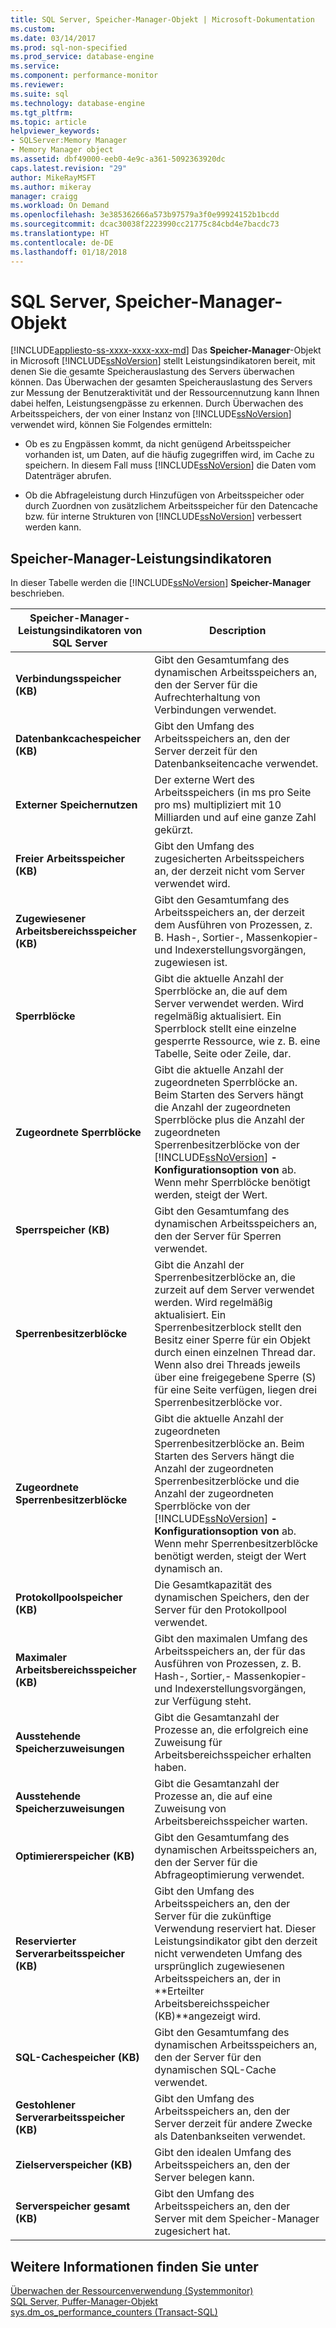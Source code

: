 ```yaml
---
title: SQL Server, Speicher-Manager-Objekt | Microsoft-Dokumentation
ms.custom: 
ms.date: 03/14/2017
ms.prod: sql-non-specified
ms.prod_service: database-engine
ms.service: 
ms.component: performance-monitor
ms.reviewer: 
ms.suite: sql
ms.technology: database-engine
ms.tgt_pltfrm: 
ms.topic: article
helpviewer_keywords:
- SQLServer:Memory Manager
- Memory Manager object
ms.assetid: dbf49000-eeb0-4e9c-a361-5092363920dc
caps.latest.revision: "29"
author: MikeRayMSFT
ms.author: mikeray
manager: craigg
ms.workload: On Demand
ms.openlocfilehash: 3e385362666a573b97579a3f0e99924152b1bcdd
ms.sourcegitcommit: dcac30038f2223990cc21775c84cbd4e7bacdc73
ms.translationtype: HT
ms.contentlocale: de-DE
ms.lasthandoff: 01/18/2018
---
```

# <a name="sql-server-memory-manager-object"></a>SQL Server, Speicher-Manager-Objekt
[!INCLUDE[appliesto-ss-xxxx-xxxx-xxx-md](../../includes/appliesto-ss-xxxx-xxxx-xxx-md.md)] Das **Speicher-Manager**-Objekt in Microsoft [!INCLUDE[ssNoVersion](../../includes/ssnoversion-md.md)] stellt Leistungsindikatoren bereit, mit denen Sie die gesamte Speicherauslastung des Servers überwachen können. Das Überwachen der gesamten Speicherauslastung des Servers zur Messung der Benutzeraktivität und der Ressourcennutzung kann Ihnen dabei helfen, Leistungsengpässe zu erkennen. Durch Überwachen des Arbeitsspeichers, der von einer Instanz von [!INCLUDE[ssNoVersion](../../includes/ssnoversion-md.md)] verwendet wird, können Sie Folgendes ermitteln:  
  
-   Ob es zu Engpässen kommt, da nicht genügend Arbeitsspeicher vorhanden ist, um Daten, auf die häufig zugegriffen wird, im Cache zu speichern. In diesem Fall muss [!INCLUDE[ssNoVersion](../../includes/ssnoversion-md.md)] die Daten vom Datenträger abrufen.  
  
-   Ob die Abfrageleistung durch Hinzufügen von Arbeitsspeicher oder durch Zuordnen von zusätzlichem Arbeitsspeicher für den Datencache bzw. für interne Strukturen von [!INCLUDE[ssNoVersion](../../includes/ssnoversion-md.md)] verbessert werden kann.  
  
## <a name="memory-manager-counters"></a>Speicher-Manager-Leistungsindikatoren  
 In dieser Tabelle werden die [!INCLUDE[ssNoVersion](../../includes/ssnoversion-md.md)] **Speicher-Manager** beschrieben.  
  
|Speicher-Manager-Leistungsindikatoren von SQL Server|Description|  
|----------------------------------------|-----------------|  
|**Verbindungsspeicher (KB)**|Gibt den Gesamtumfang des dynamischen Arbeitsspeichers an, den der Server für die Aufrechterhaltung von Verbindungen verwendet.|  
|**Datenbankcachespeicher (KB)**|Gibt den Umfang des Arbeitsspeichers an, den der Server derzeit für den Datenbankseitencache verwendet.|  
|**Externer Speichernutzen**|Der externe Wert des Arbeitsspeichers (in ms pro Seite pro ms) multipliziert mit 10 Milliarden und auf eine ganze Zahl gekürzt.| 
|**Freier Arbeitsspeicher (KB)**|Gibt den Umfang des zugesicherten Arbeitsspeichers an, der derzeit nicht vom Server verwendet wird.|  
|**Zugewiesener Arbeitsbereichsspeicher (KB)**|Gibt den Gesamtumfang des Arbeitsspeichers an, der derzeit dem Ausführen von Prozessen, z. B. Hash-, Sortier-, Massenkopier- und Indexerstellungsvorgängen, zugewiesen ist.|  
|**Sperrblöcke**|Gibt die aktuelle Anzahl der Sperrblöcke an, die auf dem Server verwendet werden. Wird regelmäßig aktualisiert. Ein Sperrblock stellt eine einzelne gesperrte Ressource, wie z. B. eine Tabelle, Seite oder Zeile, dar.|  
|**Zugeordnete Sperrblöcke**|Gibt die aktuelle Anzahl der zugeordneten Sperrblöcke an. Beim Starten des Servers hängt die Anzahl der zugeordneten Sperrblöcke plus die Anzahl der zugeordneten Sperrenbesitzerblöcke von der [!INCLUDE[ssNoVersion](../../includes/ssnoversion-md.md)] **-Konfigurationsoption von** ab. Wenn mehr Sperrblöcke benötigt werden, steigt der Wert.|  
|**Sperrspeicher (KB)**|Gibt den Gesamtumfang des dynamischen Arbeitsspeichers an, den der Server für Sperren verwendet.|  
|**Sperrenbesitzerblöcke**|Gibt die Anzahl der Sperrenbesitzerblöcke an, die zurzeit auf dem Server verwendet werden. Wird regelmäßig aktualisiert. Ein Sperrenbesitzerblock stellt den Besitz einer Sperre für ein Objekt durch einen einzelnen Thread dar. Wenn also drei Threads jeweils über eine freigegebene Sperre (S) für eine Seite verfügen, liegen drei Sperrenbesitzerblöcke vor.|  
|**Zugeordnete Sperrenbesitzerblöcke**|Gibt die aktuelle Anzahl der zugeordneten Sperrenbesitzerblöcke an. Beim Starten des Servers hängt die Anzahl der zugeordneten Sperrenbesitzerblöcke und die Anzahl der zugeordneten Sperrblöcke von der [!INCLUDE[ssNoVersion](../../includes/ssnoversion-md.md)] **-Konfigurationsoption von** ab. Wenn mehr Sperrenbesitzerblöcke benötigt werden, steigt der Wert dynamisch an.|  
|**Protokollpoolspeicher (KB)**|Die Gesamtkapazität des dynamischen Speichers, den der Server für den Protokollpool verwendet.| 
|**Maximaler Arbeitsbereichsspeicher (KB)**|Gibt den maximalen Umfang des Arbeitsspeichers an, der für das Ausführen von Prozessen, z. B. Hash-, Sortier,- Massenkopier- und Indexerstellungsvorgängen, zur Verfügung steht.|  
|**Ausstehende Speicherzuweisungen**|Gibt die Gesamtanzahl der Prozesse an, die erfolgreich eine Zuweisung für Arbeitsbereichsspeicher erhalten haben.|  
|**Ausstehende Speicherzuweisungen**|Gibt die Gesamtanzahl der Prozesse an, die auf eine Zuweisung von Arbeitsbereichsspeicher warten.|  
|**Optimiererspeicher (KB)**|Gibt den Gesamtumfang des dynamischen Arbeitsspeichers an, den der Server für die Abfrageoptimierung verwendet.|  
|**Reservierter Serverarbeitsspeicher (KB)**|Gibt den Umfang des Arbeitsspeichers an, den der Server für die zukünftige Verwendung reserviert hat. Dieser Leistungsindikator gibt den derzeit nicht verwendeten Umfang des ursprünglich zugewiesenen Arbeitsspeichers an, der in **Erteilter Arbeitsbereichsspeicher (KB)**angezeigt wird.|  
|**SQL-Cachespeicher (KB)**|Gibt den Gesamtumfang des dynamischen Arbeitsspeichers an, den der Server für den dynamischen SQL-Cache verwendet.|  
|**Gestohlener Serverarbeitsspeicher (KB)**|Gibt den Umfang des Arbeitsspeichers an, den der Server derzeit für andere Zwecke als Datenbankseiten verwendet.|  
|**Zielserverspeicher (KB)**|Gibt den idealen Umfang des Arbeitsspeichers an, den der Server belegen kann.|  
|**Serverspeicher gesamt (KB)**|Gibt den Umfang des Arbeitsspeichers an, den der Server mit dem Speicher-Manager zugesichert hat.|  
  
## <a name="see-also"></a>Weitere Informationen finden Sie unter  
 [Überwachen der Ressourcenverwendung &#40;Systemmonitor&#41;](../../relational-databases/performance-monitor/monitor-resource-usage-system-monitor.md)   
 [SQL Server, Puffer-Manager-Objekt](../../relational-databases/performance-monitor/sql-server-buffer-manager-object.md)   
[sys.dm_os_performance_counters (Transact-SQL)](../../relational-databases/system-dynamic-management-views/sys-dm-os-performance-counters-transact-sql.md)  
  
